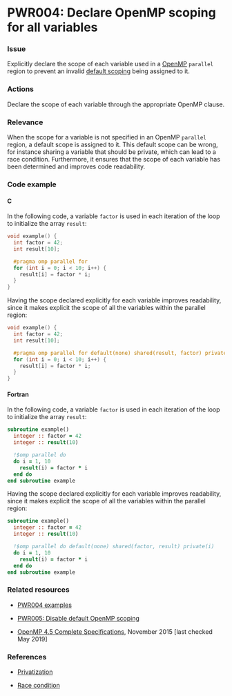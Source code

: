# PWR004: Declare OpenMP scoping for all variables

### Issue

Explicitly declare the scope of each variable used in a
[OpenMP](../../Glossary/OpenMP.md) `parallel` region to prevent an invalid
[default scoping](../../Glossary/Variable-scoping-in-the-context-of-OpenMP.md) being
assigned to it.

### Actions

Declare the scope of each variable through the appropriate OpenMP clause.

### Relevance

When the scope for a variable is not specified in an OpenMP `parallel` region, a
default scope is assigned to it. This default scope can be wrong, for instance
sharing a variable that should be private, which can lead to a race condition.
Furthermore, it ensures that the scope of each variable has been determined and
improves code readability.

### Code example

#### C

In the following code, a variable `factor` is used in each iteration of the
loop to initialize the array `result`:

```c
void example() {
  int factor = 42;
  int result[10];

  #pragma omp parallel for
  for (int i = 0; i < 10; i++) {
    result[i] = factor * i;
  }
}
```

Having the scope declared explicitly for each variable improves readability,
since it makes explicit the scope of all the variables within the parallel
region:

```c
void example() {
  int factor = 42;
  int result[10];

  #pragma omp parallel for default(none) shared(result, factor) private(i)
  for (int i = 0; i < 10; i++) {
    result[i] = factor * i;
  }
}
```

#### Fortran

In the following code, a variable `factor` is used in each iteration of the
loop to initialize the array `result`:

```f90
subroutine example()
  integer :: factor = 42
  integer :: result(10)

  !$omp parallel do
  do i = 1, 10
    result(i) = factor * i
  end do
end subroutine example
```

Having the scope declared explicitly for each variable improves readability,
since it makes explicit the scope of all the variables within the parallel
region:

```f90
subroutine example()
  integer :: factor = 42
  integer :: result(10)

  !$omp parallel do default(none) shared(factor, result) private(i)
  do i = 1, 10
    result(i) = factor * i
  end do
end subroutine example
```

### Related resources

* [PWR004 examples](https://github.com/codee-com/open-catalog/tree/main/Checks/PWR004/)

* [PWR005: Disable default OpenMP scoping](../PWR005/README.md)

* [OpenMP 4.5 Complete Specifications](https://www.openmp.org/wp-content/uploads/openmp-4.5.pdf),
November 2015 [last checked May 2019]

### References

* [Privatization](https://en.wikipedia.org/wiki/Privatization_(computer_programming))

* [Race condition](https://en.wikipedia.org/wiki/Race_condition)
